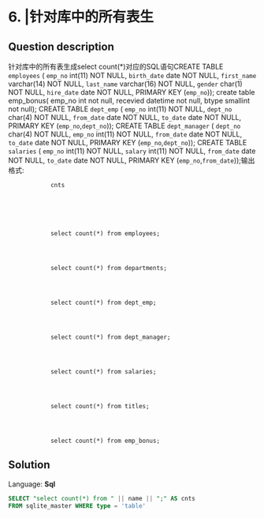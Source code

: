 # 6. |针对库中的所有表生

## Question description


针对库中的所有表生成select count(*)对应的SQL语句CREATE TABLE `employees` (
  `emp_no` int(11) NOT NULL,
  `birth_date` date NOT NULL,
  `first_name` varchar(14) NOT NULL,
  `last_name` varchar(16) NOT NULL,
  `gender` char(1) NOT NULL,
  `hire_date` date NOT NULL,
  PRIMARY KEY (`emp_no`));
create table emp_bonus(
emp_no int not null,
recevied datetime not null,
btype smallint not null);
CREATE TABLE `dept_emp` (
`emp_no` int(11) NOT NULL,
`dept_no` char(4) NOT NULL,
`from_date` date NOT NULL,
`to_date` date NOT NULL,
PRIMARY KEY (`emp_no`,`dept_no`));
CREATE TABLE `dept_manager` (
`dept_no` char(4) NOT NULL,
`emp_no` int(11) NOT NULL,
`from_date` date NOT NULL,
`to_date` date NOT NULL,
PRIMARY KEY (`emp_no`,`dept_no`));
CREATE TABLE `salaries` (
`emp_no` int(11) NOT NULL,
`salary` int(11) NOT NULL,
`from_date` date NOT NULL,
`to_date` date NOT NULL,
PRIMARY KEY (`emp_no`,`from_date`));输出格式:




				cnts
			





				select count(*) from employees;
			



				select count(*) from departments;
			



				select count(*) from dept_emp;
			



				select count(*) from dept_manager;
			



				select count(*) from salaries;
			



				select count(*) from titles;
			



				select count(*) from emp_bonus;
			





## Solution

Language: **Sql**

```Sql
SELECT "select count(*) from " || name || ";" AS cnts
FROM sqlite_master WHERE type = 'table'
```


